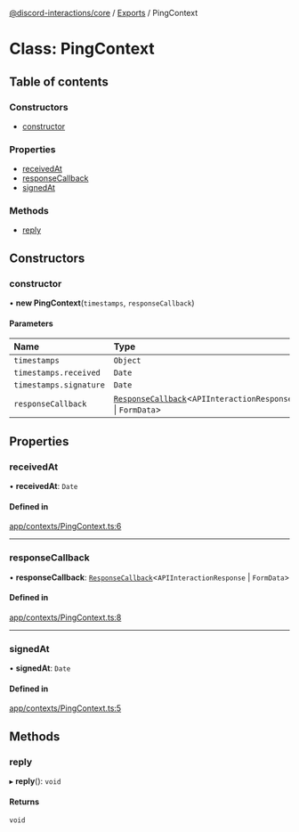 [@discord-interactions/core](../README.md) / [Exports](../modules.md) / PingContext

# Class: PingContext

## Table of contents

### Constructors

- [constructor](PingContext.md#constructor)

### Properties

- [receivedAt](PingContext.md#receivedat)
- [responseCallback](PingContext.md#responsecallback)
- [signedAt](PingContext.md#signedat)

### Methods

- [reply](PingContext.md#reply)

## Constructors

### constructor

• **new PingContext**(`timestamps`, `responseCallback`)

#### Parameters

| Name | Type |
| :------ | :------ |
| `timestamps` | `Object` |
| `timestamps.received` | `Date` |
| `timestamps.signature` | `Date` |
| `responseCallback` | [`ResponseCallback`](../modules.md#responsecallback)<`APIInteractionResponse` \| `FormData`\> |

## Properties

### receivedAt

• **receivedAt**: `Date`

#### Defined in

[app/contexts/PingContext.ts:6](https://github.com/ssMMiles/discord-interactions/blob/c2e131f/packages/core/src/app/contexts/PingContext.ts#L6)

___

### responseCallback

• **responseCallback**: [`ResponseCallback`](../modules.md#responsecallback)<`APIInteractionResponse` \| `FormData`\>

#### Defined in

[app/contexts/PingContext.ts:8](https://github.com/ssMMiles/discord-interactions/blob/c2e131f/packages/core/src/app/contexts/PingContext.ts#L8)

___

### signedAt

• **signedAt**: `Date`

#### Defined in

[app/contexts/PingContext.ts:5](https://github.com/ssMMiles/discord-interactions/blob/c2e131f/packages/core/src/app/contexts/PingContext.ts#L5)

## Methods

### reply

▸ **reply**(): `void`

#### Returns

`void`
